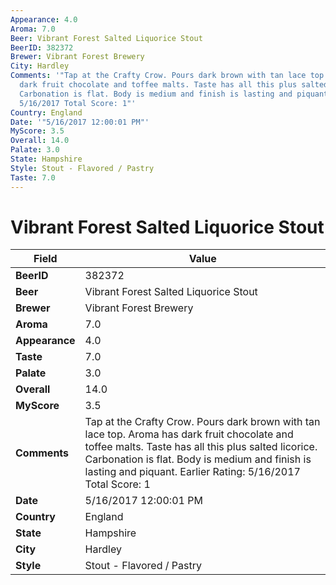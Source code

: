 ```yaml
---
Appearance: 4.0
Aroma: 7.0
Beer: Vibrant Forest Salted Liquorice Stout
BeerID: 382372
Brewer: Vibrant Forest Brewery
City: Hardley
Comments: '"Tap at the Crafty Crow. Pours dark brown with tan lace top. Aroma has
  dark fruit chocolate and toffee malts. Taste has all this plus salted licorice.
  Carbonation is flat. Body is medium and finish is lasting and piquant. Earlier Rating:
  5/16/2017 Total Score: 1"'
Country: England
Date: '"5/16/2017 12:00:01 PM"'
MyScore: 3.5
Overall: 14.0
Palate: 3.0
State: Hampshire
Style: Stout - Flavored / Pastry
Taste: 7.0
---
```


# Vibrant Forest Salted Liquorice Stout

| Field         | Value |
|---------------|-------|
| **BeerID** | 382372 |
| **Beer** | Vibrant Forest Salted Liquorice Stout |
| **Brewer** | Vibrant Forest Brewery |
| **Aroma** | 7.0 |
| **Appearance** | 4.0 |
| **Taste** | 7.0 |
| **Palate** | 3.0 |
| **Overall** | 14.0 |
| **MyScore** | 3.5 |
| **Comments** | Tap at the Crafty Crow. Pours dark brown with tan lace top. Aroma has dark fruit chocolate and toffee malts. Taste has all this plus salted licorice. Carbonation is flat. Body is medium and finish is lasting and piquant. Earlier Rating: 5/16/2017 Total Score: 1 |
| **Date** | 5/16/2017 12:00:01 PM |
| **Country** | England |
| **State** | Hampshire |
| **City** | Hardley |
| **Style** | Stout - Flavored / Pastry |
